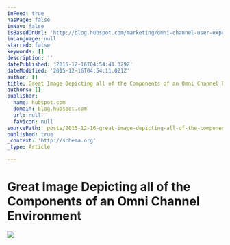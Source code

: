 ```yaml
---
inFeed: true
hasPage: false
inNav: false
isBasedOnUrl: 'http://blog.hubspot.com/marketing/omni-channel-user-experience-examples'
inLanguage: null
starred: false
keywords: []
description: ''
datePublished: '2015-12-16T04:54:41.329Z'
dateModified: '2015-12-16T04:54:11.021Z'
author: []
title: Great Image Depicting all of the Components of an Omni Channel Environment
authors: []
publisher:
  name: hubspot.com
  domain: blog.hubspot.com
  url: null
  favicon: null
sourcePath: _posts/2015-12-16-great-image-depicting-all-of-the-components-of-an-omni-chann.md
published: true
_context: 'http://schema.org'
_type: Article

---
```

# Great Image Depicting all of the Components of an Omni Channel Environment
![](http://cdn2.hubspot.net/hub/53/hubfs/00-Blog-Related_Images/omni_channel_experience.png?t=1450239947008&width=600)